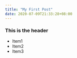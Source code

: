 ```yaml
---
title: "My First Post"
date: 2020-07-09T21:33:28+08:00
---
```

### This is the header

* Item1
* Item2
* Item3


